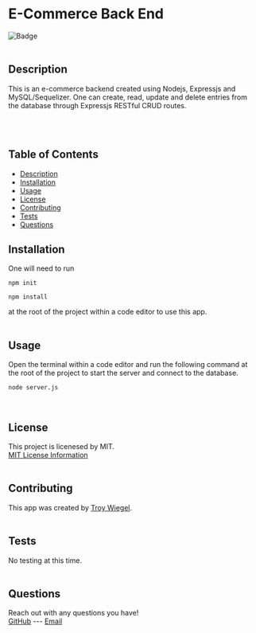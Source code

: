 # E-Commerce Back End

![Badge](https://img.shields.io/badge/License-MIT-yellow.svg)
<br><br>
                        
## Description
This is an e-commerce backend created using Nodejs, Expressjs and MySQL/Sequelizer. One can create, read, update and delete entries from the database through Expressjs RESTful CRUD routes.

<br><br>
                        
## Table of Contents
- [Description](#description)
- [Installation](#installation)
- [Usage](#usage)
- [License](#license)
- [Contributing](#contributing)
- [Tests](#tests)
- [Questions](#questions)
                        
## Installation
One will need to run 
```
npm init 

npm install
```
at the root of the project within a code editor to use this app.
<br><br>
                        
## Usage
Open the terminal within a code editor and run the following command at the root of the project to start the server and connect to the database.
```
node server.js
```
<br>

## License
This project is licenesed by MIT.
<br>
[MIT License Information](https://opensource.org/licenses/MIT)
<br><br>

## Contributing
This app was created by [Troy Wiegel](https://github.com/troywiegel).
<br><br>
                        
## Tests
No testing at this time.
<br><br>
                        
## Questions
Reach out with any questions you have!
<br>
[GitHub](https://github.com/troywiegel) --- [Email](troywiegel@gmail.com)